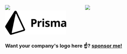 <div style="display: flex;align-items: center;justify-content: space-between;flex-wrap: wrap;">
  <a href="https://vercel.com?utm_source=smakosh" style="max-width: 48%;width: 100%">
    <img src="https://github.com/smakosh/smakosh/blob/master/vercel.svg" width="200px" />
  </a>

  <a href="https://www.gemography.com?utm_source=smakosh" style="max-width: 48%;width: 100%">
    <img src="https://github.com/smakosh/smakosh/blob/master/gemography.svg" width="200px" />
  </a>

  <a href="https://prisma.io/?utm_source=smakosh" style="max-width: 48%;width: 100%">
    <img src="https://github.com/smakosh/smakosh/blob/master/prisma-logo.png" width="200px" />
  </a>
</div>

### Want your company's logo here ☝️? [sponsor me!](https://github.com/sponsors/smakosh)
